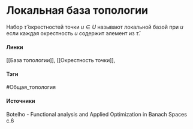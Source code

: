 # Локальная база топологии
Набор $\hat\tau$ окрестностей точки $u\in U$ называют локальной базой при $u$ если каждая окрестность $u$ содержит элемент из $\hat\tau$.

#### Линки
 [[База топологии]],
 [[Окрестность точки]],
#### Тэги
 #Общая_топология 
#### Источники
 Botelho - Functional analysis and Applied Optimization in Banach Spaces с.6